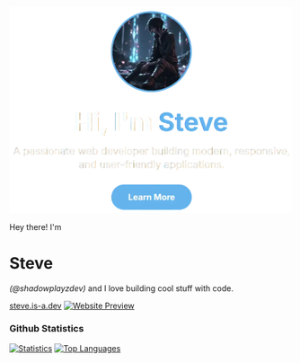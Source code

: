 [![Title](title.webp)](https://steve.is-a.dev)

Hey there! I'm
# Steve
*(@shadowplayzdev)* and I love building cool stuff with code.

[steve.is-a.dev](https://steve.is-a.dev)
[![Website Preview](preview.webp)](https://steve.is-a.dev)

### Github Statistics
[![Statistics](https://github-readme-stats.vercel.app/api?username=shadowplayzdev&show_icons=true&theme=transparent&hide_border=true&count_private=false)](https://github.com/shadowplayzdev) [![Top Languages](https://github-readme-stats.vercel.app/api/top-langs/?username=shadowplayzdev&layout=compact&theme=transparent&hide_border=true)](https://github.com/shadowplayzdev)

